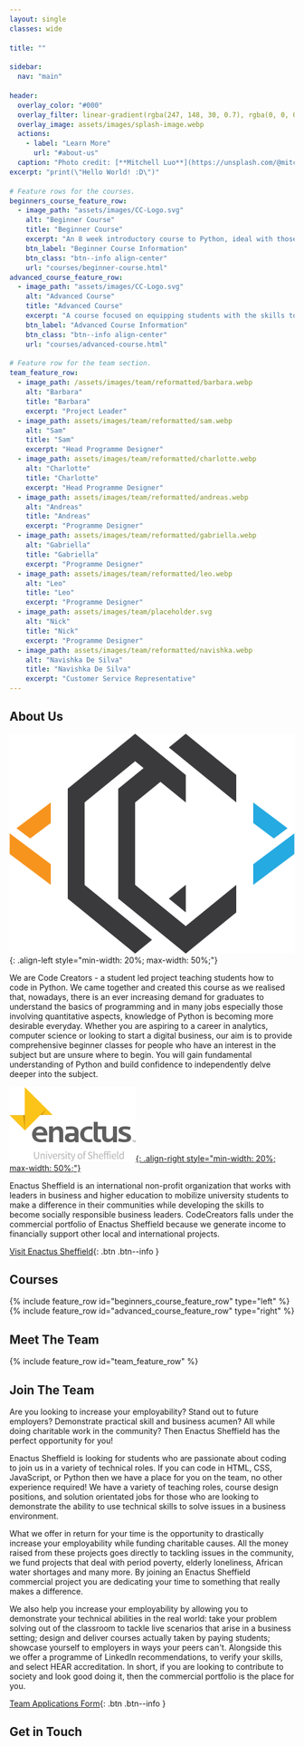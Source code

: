 ```yaml
---
layout: single
classes: wide

title: ""

sidebar:
  nav: "main"

header:
  overlay_color: "#000"
  overlay_filter: linear-gradient(rgba(247, 148, 30, 0.7), rgba(0, 0, 0, 0.7), rgba(37, 170, 225, 0.7))
  overlay_image: assets/images/splash-image.webp
  actions:
    - label: "Learn More"
      url: "#about-us"
  caption: "Photo credit: [**Mitchell Luo**](https://unsplash.com/@mitchel3uo) | [**Original Image**](https://unsplash.com/photos/FWoq_ldWlNQ) | [**Licence**](https://unsplash.com/license)"
excerpt: "print(\"Hello World! :D\")"

# Feature rows for the courses.
beginners_course_feature_row:
  - image_path: "assets/images/CC-Logo.svg"
    alt: "Beginner Course"
    title: "Beginner Course"
    excerpt: "An 8 week introductory course to Python, ideal with those with little to no prior programming experience. By committing only 2 hours per week, you will learn all the skills you need to start making your own Python projects! Sessions are held on Sundays at 1pm, and are recorded for students who miss a live session. Attending all the lectures will be rewarded with a certificate of completion, and handing in the final project will be rewarded with a certificate of commendation."
    btn_label: "Beginner Course Information"
    btn_class: "btn--info align-center"
    url: "courses/beginner-course.html"
advanced_course_feature_row:
  - image_path: "assets/images/CC-Logo.svg"
    alt: "Advanced Course"
    title: "Advanced Course"
    excerpt: "A course focused on equipping students with the skills to start building more advanced projects. Students can expect to leave the course with a detailed knowledge of how to build projects from the ground up utilising object oriented programming, web servers, automated unit testing and a host of other skills. A base level of python skill is required as well as about 5 hours for each week in order to get the most from the course."
    btn_label: "Advanced Course Information"
    btn_class: "btn--info align-center"
    url: "courses/advanced-course.html"

# Feature row for the team section.
team_feature_row:
  - image_path: /assets/images/team/reformatted/barbara.webp
    alt: "Barbara"
    title: "Barbara"
    excerpt: "Project Leader"
  - image_path: assets/images/team/reformatted/sam.webp
    alt: "Sam"
    title: "Sam"
    excerpt: "Head Programme Designer"
  - image_path: assets/images/team/reformatted/charlotte.webp
    alt: "Charlotte"
    title: "Charlotte"
    excerpt: "Head Programme Designer"
  - image_path: assets/images/team/reformatted/andreas.webp
    alt: "Andreas"
    title: "Andreas"
    excerpt: "Programme Designer"
  - image_path: assets/images/team/reformatted/gabriella.webp
    alt: "Gabriella"
    title: "Gabriella"
    excerpt: "Programme Designer"
  - image_path: assets/images/team/reformatted/leo.webp
    alt: "Leo"
    title: "Leo"
    excerpt: "Programme Designer"
  - image_path: assets/images/team/placeholder.svg
    alt: "Nick"
    title: "Nick"
    excerpt: "Programme Designer"
  - image_path: assets/images/team/reformatted/navishka.webp
    alt: "Navishka De Silva"
    title: "Navishka De Silva"
    excerpt: "Customer Service Representative"
---
```


## About Us

![code creators logo](assets/images/CC-Logo.svg){: .align-left style="min-width: 20%; max-width: 50%;"}

We are Code Creators - a student led project teaching students how to code in Python. We came together and created this course as we realised that, nowadays, there is an ever increasing demand for graduates to understand the basics of programming and in many jobs especially those involving quantitative aspects, knowledge of Python is becoming more desirable everyday. Whether you are aspiring to a career in analytics, computer science or looking to start a digital business, our aim is to provide comprehensive beginner classes for people who have an interest in the subject but are unsure where to begin. You will gain fundamental understanding of Python and build confidence to independently delve deeper into the subject.

[![enactus sheffield logo](assets/images/enactus-logo.webp){: .align-right style="min-width: 20%; max-width: 50%;"}](https://enactussheffield.org/)

Enactus Sheffield is an international non-profit organization that works with leaders in business and higher education to mobilize university students to make a difference in their communities while developing the skills to become socially responsible business leaders. CodeCreators falls under the commercial portfolio of Enactus Sheffield because we generate income to financially support other local and international projects.

[Visit Enactus Sheffield](https://enactussheffield.org/){: .btn .btn--info }

## Courses

{% include feature_row id="beginners_course_feature_row" type="left" %}
{% include feature_row id="advanced_course_feature_row" type="right" %}

## Meet The Team

{% include feature_row id="team_feature_row" %}

## Join The Team

Are you looking to increase your employability? Stand out to future employers? Demonstrate practical skill and business acumen? All while doing charitable work in the community? Then Enactus Sheffield has the perfect opportunity for you!

Enactus Sheffield is looking for students who are passionate about coding to join us in a variety of technical roles. If you can code in HTML, CSS, JavaScript, or Python then we have a place for you on the team, no other experience required! We have a variety of teaching roles, course design positions, and solution orientated jobs for those who are looking to demonstrate the ability to use technical skills to solve issues in a business environment.

What we offer in return for your time is the opportunity to drastically increase your employability while funding charitable causes. All the money raised from these projects goes directly to tackling issues in the community, we fund projects that deal with period poverty, elderly loneliness, African water shortages and many more. By joining an Enactus Sheffield commercial project you are dedicating your time to something that really makes a difference.

We also help you increase your employability by allowing you to demonstrate your technical abilities in the real world: take your problem solving out of the classroom to tackle live scenarios that arise in a business setting; design and deliver courses actually taken by paying students; showcase yourself to employers in ways your peers can't. Alongside this we offer a programme of LinkedIn recommendations, to verify your skills, and select HEAR accreditation. In short, if you are looking to contribute to society and look good doing it, then the commercial portfolio is the place for you.

[Team Applications Form](sign-up){: .btn .btn--info }

## Get in Touch

<!--<a href="mailto:codecreators@enactussheffield.org" class="btn btn--info">Email Us</a>-->
<script src="https://apps.elfsight.com/p/platform.js" defer></script>
<div class="elfsight-app-858c15c8-4a3d-4d57-9739-38e2f9c299af"></div>
